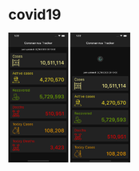 # covid19

<p float="right">
  <img src="covid1.png" width="120" />
  <img src="covid2.png" width="120" /> 
</p>
